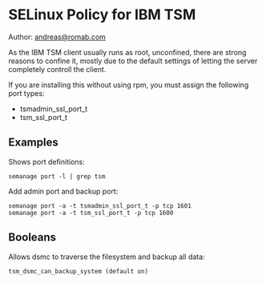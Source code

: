 # SELinux Policy for  IBM TSM

Author: andreas@romab.com

As the IBM TSM client usually runs as root, unconfined, there are strong
reasons to confine it, mostly due to the default settings of letting the server
completely controll the client.

If you are installing this without using rpm, you must assign the following port 
types:

- tsmadmin_ssl_port_t
- tsm_ssl_port_t

## Examples

Shows port definitions:

    semanage port -l | grep tsm

Add admin port and backup port:

    semanage port -a -t tsmadmin_ssl_port_t -p tcp 1601
    semanage port -a -t tsm_ssl_port_t -p tcp 1600

## Booleans

Allows dsmc to traverse the filesystem and backup all data:    

    tsm_dsmc_can_backup_system (default on)
